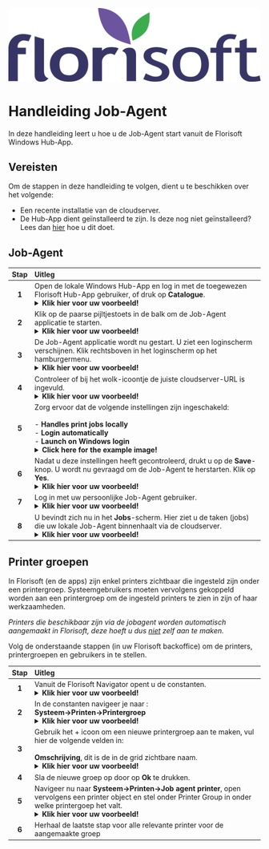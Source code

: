 ![Florisoft logo](https://raw.githubusercontent.com/florisoft/User.Manuals/main/fslogo.png)

# Handleiding Job-Agent

In deze handleiding leert u hoe u de Job-Agent start vanuit de Florisoft Windows Hub-App.

## Vereisten

Om de stappen in deze handleiding te volgen, dient u te beschikken over het volgende:

- Een recente installatie van de cloudserver.
- De Hub-App dient geïnstalleerd te zijn. Is deze nog niet geïnstalleerd? Lees dan [hier](https://github.com/florisoft/User.Manuals/blob/main/CLOUD%20APPLICATIONS/App%20Hub/Hub-App%20Installatie%20NL.md) hoe u dit doet.

## Job-Agent

| Stap | Uitleg |
|:-:|:--|
| **1** | Open de lokale Windows Hub-App en log in met de toegewezen Florisoft Hub-App gebruiker, of druk op **Catalogue**. <details><summary><b>Klik hier voor uw voorbeeld!</b></summary><img src="Media/1.png"></details>|
| **2** | Klik op de paarse pijltjestoets in de balk om de Job-Agent applicatie te starten.<details><summary><b>Klik hier voor uw voorbeeld!</b></summary><img src="Media/2.png"></details>|
| **3** | De Job-Agent applicatie wordt nu gestart. U ziet een loginscherm verschijnen. Klik rechtsboven in het loginscherm op het hamburgermenu. <details><summary><b>Klik hier voor uw voorbeeld!</b></summary><img src="Media/3.png"></details>|
| **4** | Controleer of bij het wolk-icoontje de juiste cloudserver-URL is ingevuld. <details><summary><b>Klik hier voor uw voorbeeld!</b></summary><img src="Media/4.png"></details>|
| **5** | Zorg ervoor dat de volgende instellingen zijn ingeschakeld:<br><br>- **Handles print jobs locally**<br>- **Login automatically**<br>- **Launch on Windows login** <details><summary><b>Click here for the example image!</b></summary><img src="Media/4.png"></details>|
| **6** | Nadat u deze instellingen heeft gecontroleerd, drukt u op de **Save**-knop. U wordt nu gevraagd om de Job-Agent te herstarten. Klik op **Yes**. <details><summary><b>Klik hier voor uw voorbeeld!</b></summary><img src="Media/5.png"></details>|
| **7** | Log in met uw persoonlijke Job-Agent gebruiker.<details><summary><b>Klik hier voor uw voorbeeld!</b></summary><img src="Media/6.png"></details> |
| **8** | U bevindt zich nu in het **Jobs**-scherm. Hier ziet u de taken (jobs) die uw lokale Job-Agent binnenhaalt via de cloudserver.<details><summary><b>Klik hier voor uw voorbeeld!</b></summary><img src="Media/7.png"></details> |

## Printer groepen

In Florisoft (en de apps) zijn enkel printers zichtbaar die ingesteld zijn onder een printergroep.
Systeemgebruikers moeten vervolgens gekoppeld worden aan een printergroep om de ingesteld printers te zien in zijn of haar werkzaamheden.

*Printers die beschikbaar zijn via de jobagent worden automatisch aangemaakt in Florisoft, deze hoeft u dus <u>niet</u> zelf aan te maken.*

Volg de onderstaande stappen (in uw Florisoft backoffice) om de printers, printergroepen en gebruikers in te stellen.

|Stap|Uitleg|
|:-:|:--|
|**1**|Vanuit de Florisoft Navigator opent u de constanten.<details><summary><b>Klik hier voor uw voorbeeld!</b></summary><img src="Media/PrinterGroup/1.png"></details>|
|**2**|In de constanten navigeer je naar :<br>**Systeem→Printen→Printergroep**<details><summary><b>Klik hier voor uw voorbeeld!</b></summary><img src="Media/PrinterGroup/2.png"></details>|
|**3**|Gebruik het + icoon om een nieuwe printergroep aan te maken, vul hier de volgende velden in:<br><br>**Omschrijving**, dit is de in de grid zichtbare naam.<details><summary><b>Klik hier voor uw voorbeeld!</b></summary><img src="Media/PrinterGroup/2.png"></details>|
|**4**|Sla de nieuwe groep op door op **Ok** te drukken.|
|**5**|Navigeer nu naar **Systeem→Printen→Job agent printer**, open vervolgens een printer object en stel onder Printer Group in onder welke printergoep het valt.<details><summary><b>Klik hier voor uw voorbeeld!</b></summary><img src="Media/PrinterGroup/3.png"></details>|
|**6**|Herhaal de laatste stap voor alle relevante printer voor de aangemaakte groep|